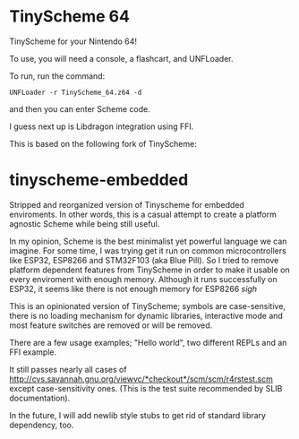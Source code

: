 # TinyScheme 64


TinyScheme for your Nintendo 64!

To use, you will need a console, a flashcart, and UNFLoader.

To run, run the command:

`UNFLoader -r TinyScheme_64.z64 -d`

and then you can enter Scheme code.

I guess next up is Libdragon integration using FFI.

This is based on the following fork of TinyScheme:

# tinyscheme-embedded
Stripped and reorganized version of Tinyscheme for embedded enviroments.
In other words, this is a casual attempt to create a platform agnostic Scheme while being still useful.

In my opinion, Scheme is the best minimalist yet powerful language we can imagine.
For some time, I was trying get it run on common microcontrollers like ESP32, ESP8266 and STM32F103 (aka Blue Pill).
So I tried to remove platform dependent features from TinyScheme in order to make it usable on every enviroment with
enough memory.
Although it runs successfully on ESP32, it seems like there is not enough memory for ESP8266 *sigh*

This is an opinionated version of TinyScheme; symbols are case-sensitive, there is no loading mechanism for dynamic libraries,
interactive mode and most feature switches are removed or will be removed.

There are a few usage examples; "Hello world", two different REPLs and an FFI example. 

It still passes nearly all cases of http://cvs.savannah.gnu.org/viewvc/*checkout*/scm/scm/r4rstest.scm except case-sensitivity ones.
(This is the test suite recommended by SLIB documentation).

In the future, I will add newlib style stubs to get rid of standard library dependency, too.
